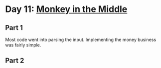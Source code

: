 # Day 11: [Monkey in the Middle](https://adventofcode.com/2022/day/11)

## Part 1

Most code went into parsing the input. Implementing the money business was fairly simple.

## Part 2

